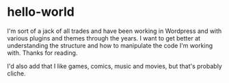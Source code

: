 # hello-world
I'm sort of a jack of all trades and have been working in Wordpress and with various plugins and themes through the years.  I want to get better at understanding the structure and how to manipulate the code I'm working with.  Thanks for reading.

I'd also add that I like games, comics, music and movies, but that's probably cliche.
